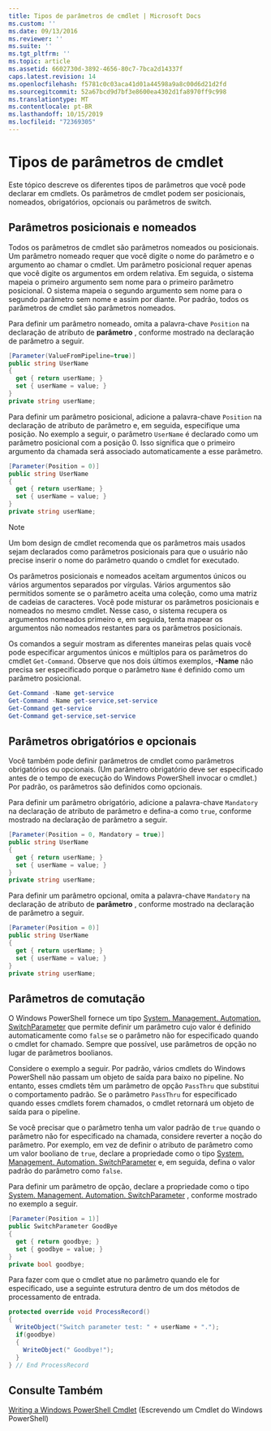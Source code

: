 ```yaml
---
title: Tipos de parâmetros de cmdlet | Microsoft Docs
ms.custom: ''
ms.date: 09/13/2016
ms.reviewer: ''
ms.suite: ''
ms.tgt_pltfrm: ''
ms.topic: article
ms.assetid: 6602730d-3892-4656-80c7-7bca2d14337f
caps.latest.revision: 14
ms.openlocfilehash: f5781c0c03aca41d01a44598a9a8c00d6d21d2fd
ms.sourcegitcommit: 52a67bcd9d7bf3e8600ea4302d1fa8970ff9c998
ms.translationtype: MT
ms.contentlocale: pt-BR
ms.lasthandoff: 10/15/2019
ms.locfileid: "72369305"
---
```

# <a name="types-of-cmdlet-parameters"></a>Tipos de parâmetros de cmdlet

Este tópico descreve os diferentes tipos de parâmetros que você pode declarar em cmdlets. Os parâmetros de cmdlet podem ser posicionais, nomeados, obrigatórios, opcionais ou parâmetros de switch.

## <a name="positional-and-named-parameters"></a>Parâmetros posicionais e nomeados

Todos os parâmetros de cmdlet são parâmetros nomeados ou posicionais. Um parâmetro nomeado requer que você digite o nome do parâmetro e o argumento ao chamar o cmdlet. Um parâmetro posicional requer apenas que você digite os argumentos em ordem relativa. Em seguida, o sistema mapeia o primeiro argumento sem nome para o primeiro parâmetro posicional. O sistema mapeia o segundo argumento sem nome para o segundo parâmetro sem nome e assim por diante. Por padrão, todos os parâmetros de cmdlet são parâmetros nomeados.

Para definir um parâmetro nomeado, omita a palavra-chave `Position` na declaração de atributo de **parâmetro** , conforme mostrado na declaração de parâmetro a seguir.

```csharp
[Parameter(ValueFromPipeline=true)]
public string UserName
{
  get { return userName; }
  set { userName = value; }
}
private string userName;
```

Para definir um parâmetro posicional, adicione a palavra-chave `Position` na declaração de atributo de parâmetro e, em seguida, especifique uma posição. No exemplo a seguir, o parâmetro `UserName` é declarado como um parâmetro posicional com a posição 0. Isso significa que o primeiro argumento da chamada será associado automaticamente a esse parâmetro.

```csharp
[Parameter(Position = 0)]
public string UserName
{
  get { return userName; }
  set { userName = value; }
}
private string userName;
```

> [!NOTE]
> Um bom design de cmdlet recomenda que os parâmetros mais usados sejam declarados como parâmetros posicionais para que o usuário não precise inserir o nome do parâmetro quando o cmdlet for executado.

Os parâmetros posicionais e nomeados aceitam argumentos únicos ou vários argumentos separados por vírgulas. Vários argumentos são permitidos somente se o parâmetro aceita uma coleção, como uma matriz de cadeias de caracteres. Você pode misturar os parâmetros posicionais e nomeados no mesmo cmdlet. Nesse caso, o sistema recupera os argumentos nomeados primeiro e, em seguida, tenta mapear os argumentos não nomeados restantes para os parâmetros posicionais.

Os comandos a seguir mostram as diferentes maneiras pelas quais você pode especificar argumentos únicos e múltiplos para os parâmetros do cmdlet `Get-Command`. Observe que nos dois últimos exemplos, **-Name** não precisa ser especificado porque o parâmetro `Name` é definido como um parâmetro posicional.

```powershell
Get-Command -Name get-service
Get-Command -Name get-service,set-service
Get-Command get-service
Get-Command get-service,set-service
```

## <a name="mandatory-and-optional-parameters"></a>Parâmetros obrigatórios e opcionais

Você também pode definir parâmetros de cmdlet como parâmetros obrigatórios ou opcionais. (Um parâmetro obrigatório deve ser especificado antes de o tempo de execução do Windows PowerShell invocar o cmdlet.)  Por padrão, os parâmetros são definidos como opcionais.

Para definir um parâmetro obrigatório, adicione a palavra-chave `Mandatory` na declaração de atributo de parâmetro e defina-a como `true`, conforme mostrado na declaração de parâmetro a seguir.

```csharp
[Parameter(Position = 0, Mandatory = true)]
public string UserName
{
  get { return userName; }
  set { userName = value; }
}
private string userName;
```

Para definir um parâmetro opcional, omita a palavra-chave `Mandatory` na declaração de atributo de **parâmetro** , conforme mostrado na declaração de parâmetro a seguir.

```csharp
[Parameter(Position = 0)]
public string UserName
{
  get { return userName; }
  set { userName = value; }
}
private string userName;
```

## <a name="switch-parameters"></a>Parâmetros de comutação

O Windows PowerShell fornece um tipo [System. Management. Automation. SwitchParameter](/dotnet/api/System.Management.Automation.SwitchParameter) que permite definir um parâmetro cujo valor é definido automaticamente como `false` se o parâmetro não for especificado quando o cmdlet for chamado. Sempre que possível, use parâmetros de opção no lugar de parâmetros boolianos.

Considere o exemplo a seguir. Por padrão, vários cmdlets do Windows PowerShell não passam um objeto de saída para baixo no pipeline. No entanto, esses cmdlets têm um parâmetro de opção `PassThru` que substitui o comportamento padrão. Se o parâmetro `PassThru` for especificado quando esses cmdlets forem chamados, o cmdlet retornará um objeto de saída para o pipeline.

Se você precisar que o parâmetro tenha um valor padrão de `true` quando o parâmetro não for especificado na chamada, considere reverter a noção do parâmetro. Por exemplo, em vez de definir o atributo de parâmetro como um valor booliano de `true`, declare a propriedade como o tipo [System. Management. Automation. SwitchParameter](/dotnet/api/System.Management.Automation.SwitchParameter) e, em seguida, defina o valor padrão do parâmetro como `false`.

Para definir um parâmetro de opção, declare a propriedade como o tipo [System. Management. Automation. SwitchParameter](/dotnet/api/System.Management.Automation.SwitchParameter) , conforme mostrado no exemplo a seguir.

```csharp
[Parameter(Position = 1)]
public SwitchParameter GoodBye
{
  get { return goodbye; }
  set { goodbye = value; }
}
private bool goodbye;
```

Para fazer com que o cmdlet atue no parâmetro quando ele for especificado, use a seguinte estrutura dentro de um dos métodos de processamento de entrada.

```csharp
protected override void ProcessRecord()
{
  WriteObject("Switch parameter test: " + userName + ".");
  if(goodbye)
  {
    WriteObject(" Goodbye!");
  }
} // End ProcessRecord
```

## <a name="see-also"></a>Consulte Também

[Writing a Windows PowerShell Cmdlet](./writing-a-windows-powershell-cmdlet.md) (Escrevendo um Cmdlet do Windows PowerShell)
